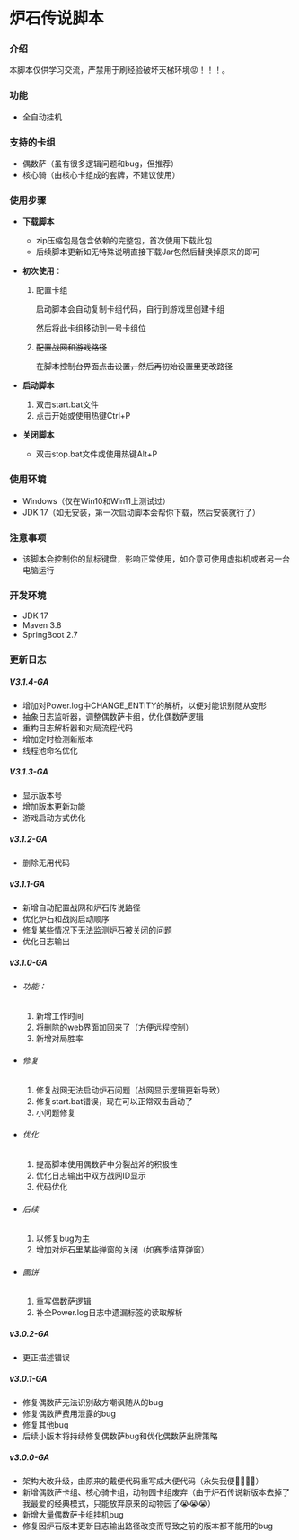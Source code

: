 # 炉石传说脚本



### 介绍

本脚本仅供学习交流，严禁用于刷经验破坏天梯环境😡！！！。



### 功能

- 全自动挂机



### 支持的卡组

- 偶数萨（虽有很多逻辑问题和bug，但推荐）
- 核心骑（由核心卡组成的套牌，不建议使用）



### 使用步骤

- **下载脚本**

  - zip压缩包是包含依赖的完整包，首次使用下载此包
  - 后续脚本更新如无特殊说明直接下载Jar包然后替换掉原来的即可
  
- **初次使用**：

  1. 配置卡组

     启动脚本会自动复制卡组代码，自行到游戏里创建卡组

     然后将此卡组移动到一号卡组位
     
  2. ~~配置战网和游戏路径~~
  
     ~~在脚本控制台界面点击设置，然后再初始设置里更改路径~~
  
- **启动脚本**

  1. 双击start.bat文件
  2. 点击开始或使用热键Ctrl+P

- **关闭脚本**

  - 双击stop.bat文件或使用热键Alt+P



### 使用环境

- Windows（仅在Win10和Win11上测试过）
- JDK 17（如无安装，第一次启动脚本会帮你下载，然后安装就行了）



### 注意事项

- 该脚本会控制你的鼠标键盘，影响正常使用，如介意可使用虚拟机或者另一台电脑运行



### 开发环境

- JDK 17
- Maven 3.8
- SpringBoot 2.7



### 更新日志

##### V3.1.4-GA

- 增加对Power.log中CHANGE_ENTITY的解析，以便对能识别随从变形
- 抽象日志监听器，调整偶数萨卡组，优化偶数萨逻辑
- 重构日志解析器和对局流程代码
- 增加定时检测新版本
- 线程池命名优化



##### V3.1.3-GA

- 显示版本号
- 增加版本更新功能
- 游戏启动方式优化



##### v3.1.2-GA

- 删除无用代码




##### v3.1.1-GA

- 新增自动配置战网和炉石传说路径
- 优化炉石和战网启动顺序
- 修复某些情况下无法监测炉石被关闭的问题
- 优化日志输出



##### v3.1.0-GA

- ###### 功能：

    1. 新增工作时间
    2. 将删除的web界面加回来了（方便远程控制）
    3. 新增对局胜率

- ###### 修复

    1. 修复战网无法启动炉石问题（战网显示逻辑更新导致）
    2. 修复start.bat错误，现在可以正常双击启动了
    3. 小问题修复

- ###### 优化

    1. 提高脚本使用偶数萨中分裂战斧的积极性
    2. 优化日志输出中双方战网ID显示
    3. 代码优化

- ###### 后续

    1. 以修复bug为主
    2. 增加对炉石里某些弹窗的关闭（如赛季结算弹窗）

- ###### 画饼

    1. 重写偶数萨逻辑
    2. 补全Power.log日志中遗漏标签的读取解析



##### v3.0.2-GA

- 更正描述错误



##### v3.0.1-GA

- 修复偶数萨无法识别敌方嘲讽随从的bug
- 修复偶数萨费用泄露的bug
- 修复其他bug
- 后续小版本将持续修复偶数萨bug和优化偶数萨出牌策略



##### v3.0.0-GA

- 架构大改升级，由原来的戴便代码重写成大便代码（永失我便🐷😭😭😭）
- 新增偶数萨卡组、核心骑卡组，动物园卡组废弃（由于炉石传说新版本去掉了我最爱的经典模式，只能放弃原来的动物园了😭😭😭）
- 新增大量偶数萨卡组挂机bug
- 修复因炉石版本更新日志输出路径改变而导致之前的版本都不能用的bug
